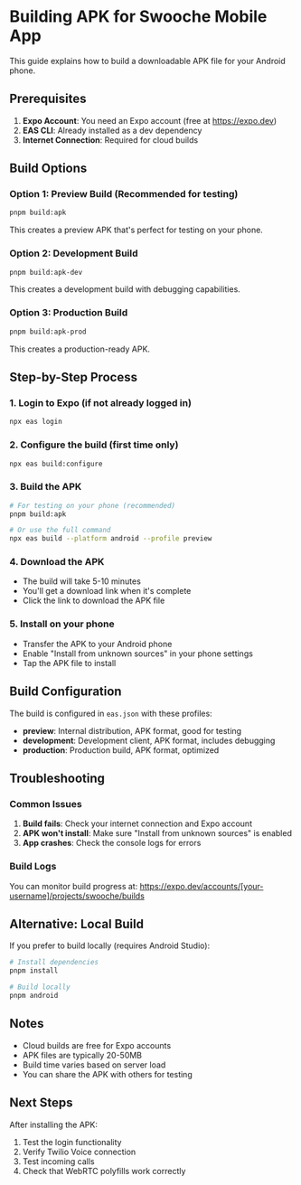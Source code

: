 # Building APK for Swooche Mobile App

This guide explains how to build a downloadable APK file for your Android phone.

## Prerequisites

1. **Expo Account**: You need an Expo account (free at https://expo.dev)
2. **EAS CLI**: Already installed as a dev dependency
3. **Internet Connection**: Required for cloud builds

## Build Options

### Option 1: Preview Build (Recommended for testing)

```bash
pnpm build:apk
```

This creates a preview APK that's perfect for testing on your phone.

### Option 2: Development Build

```bash
pnpm build:apk-dev
```

This creates a development build with debugging capabilities.

### Option 3: Production Build

```bash
pnpm build:apk-prod
```

This creates a production-ready APK.

## Step-by-Step Process

### 1. Login to Expo (if not already logged in)

```bash
npx eas login
```

### 2. Configure the build (first time only)

```bash
npx eas build:configure
```

### 3. Build the APK

```bash
# For testing on your phone (recommended)
pnpm build:apk

# Or use the full command
npx eas build --platform android --profile preview
```

### 4. Download the APK

- The build will take 5-10 minutes
- You'll get a download link when it's complete
- Click the link to download the APK file

### 5. Install on your phone

- Transfer the APK to your Android phone
- Enable "Install from unknown sources" in your phone settings
- Tap the APK file to install

## Build Configuration

The build is configured in `eas.json` with these profiles:

- **preview**: Internal distribution, APK format, good for testing
- **development**: Development client, APK format, includes debugging
- **production**: Production build, APK format, optimized

## Troubleshooting

### Common Issues

1. **Build fails**: Check your internet connection and Expo account
2. **APK won't install**: Make sure "Install from unknown sources" is enabled
3. **App crashes**: Check the console logs for errors

### Build Logs

You can monitor build progress at: https://expo.dev/accounts/[your-username]/projects/swooche/builds

## Alternative: Local Build

If you prefer to build locally (requires Android Studio):

```bash
# Install dependencies
pnpm install

# Build locally
pnpm android
```

## Notes

- Cloud builds are free for Expo accounts
- APK files are typically 20-50MB
- Build time varies based on server load
- You can share the APK with others for testing

## Next Steps

After installing the APK:

1. Test the login functionality
2. Verify Twilio Voice connection
3. Test incoming calls
4. Check that WebRTC polyfills work correctly
